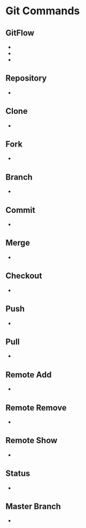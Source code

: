 # Git Commands

## GitFlow
*
*
*

## Repository
*

## Clone
*

## Fork
*

## Branch
*

## Commit
*

## Merge
*

## Checkout
*

## Push
*

## Pull
*

## Remote Add
*

## Remote Remove
*

## Remote Show
*

## Status
*

## Master Branch
*
